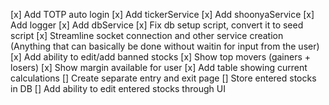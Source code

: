 [x] Add TOTP auto login
[x] Add tickerService
[x] Add shoonyaService
[x] Add logger
[x] Add dbService
[x] Fix db setup script, convert it to seed script
[x] Streamline socket connection and other service creation (Anything that can basically be done without waitin for input from the user)
[x] Add ability to edit/add banned stocks
[x] Show top movers (gainers + losers)
[x] Show margin available for user
[x] Add table showing current calculations
[] Create separate entry and exit page
[] Store entered stocks in DB
[] Add ability to edit entered stocks through UI

